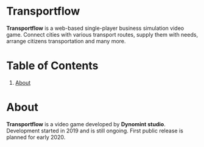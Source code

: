 # Transportflow


**Transportflow** is a web-based single-player business simulation video game. Connect cities with various transport routes, supply them with needs, arrange citizens transportation and many more.


# Table of Contents
1. [About](#about)


# About
**Transportflow** is a video game developed by **Dynomint studio**. Development started in 2019 and is still ongoing. First public release is planned for early 2020.